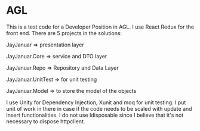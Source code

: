 # AGL
This is a test code for a Developer Position in AGL. I use React Redux for the front end. There are 5 projects in the solutions:

JayJanuar => presentation layer

JayJanuar.Core => service and DTO layer

JayJanuar.Repo => Repository and Data Layer

JayJanuar.UnitTest => for unit testing

JayJanuar.Model => to store the model of the objects


I use Unity for Dependency Injection, Xunit and moq for unit testing. 
I put unit of work in there in case if the code needs to be scaled with update and insert functionalities. 
I do not use Idisposable since I believe that it's not necessary to dispose httpclient.
